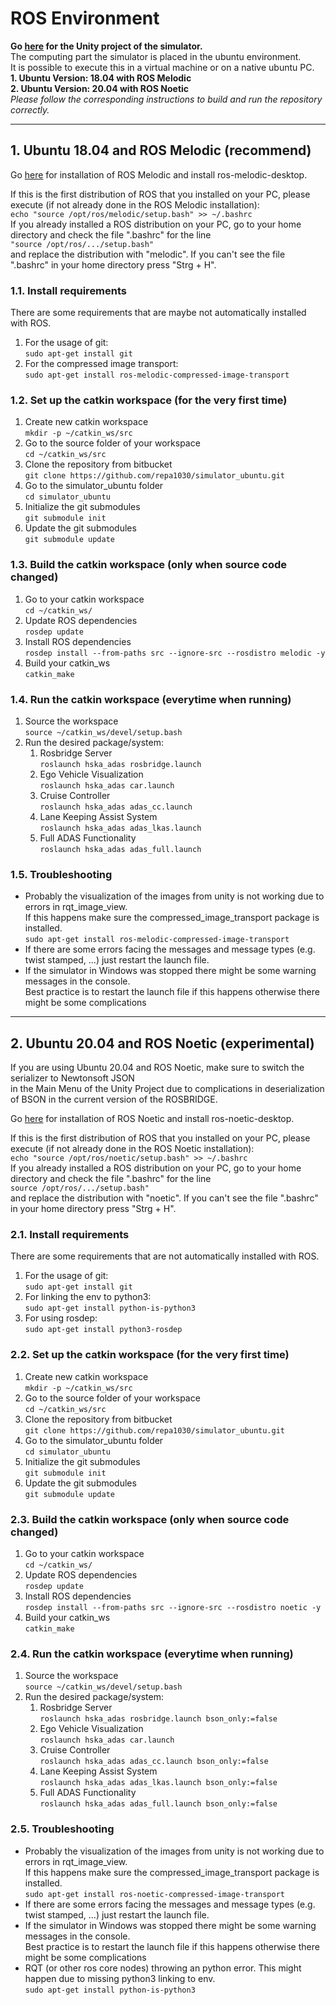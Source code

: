 # ROS Environment

**Go [here](https://github.com/repa1030/simulator_windows) for the Unity project of the simulator.**  
The computing part the simulator is placed in the ubuntu environment.  
It is possible to execute this in a virtual machine or on a native ubuntu PC.  
**1. Ubuntu Version: 18.04 with ROS Melodic**  
**2. Ubuntu Version: 20.04 with ROS Noetic**  
_Please follow the corresponding instructions to build and run the repository correctly._

-----------------------

## 1. Ubuntu 18.04 and ROS Melodic (recommend)

Go [here](http://wiki.ros.org/melodic/Installation/Ubuntu) for installation of ROS Melodic and install ros-melodic-desktop.

If this is the first distribution of ROS that you installed on your PC, please execute (if not already done in the ROS Melodic installation):  
`echo "source /opt/ros/melodic/setup.bash" >> ~/.bashrc`  
If you already installed a ROS distribution on your PC, go to your home directory and check the file ".bashrc" for the line  
`"source /opt/ros/.../setup.bash"`  
and replace the distribution with "melodic". If you can't see the file ".bashrc" in your home directory press "Strg + H".

### 1.1. Install requirements

There are some requirements that are maybe not automatically installed with ROS.

1. For the usage of git:   
`sudo apt-get install git`
2. For the compressed image transport:  
`sudo apt-get install ros-melodic-compressed-image-transport`

### 1.2. Set up the catkin workspace (for the very first time)

1. Create new catkin workspace  
`mkdir -p ~/catkin_ws/src`
2. Go to the source folder of your workspace  
`cd ~/catkin_ws/src`
3. Clone the repository from bitbucket  
`git clone https://github.com/repa1030/simulator_ubuntu.git`
4. Go to the simulator_ubuntu folder  
`cd simulator_ubuntu`
5. Initialize the git submodules  
`git submodule init`
6. Update the git submodules  
`git submodule update`

### 1.3. Build the catkin workspace (only when source code changed)

1. Go to your catkin workspace  
`cd ~/catkin_ws/`
2. Update ROS dependencies  
`rosdep update`
3. Install ROS dependencies  
`rosdep install --from-paths src --ignore-src --rosdistro melodic -y`
4. Build your catkin_ws  
`catkin_make`

### 1.4. Run the catkin workspace (everytime when running)

1. Source the workspace  
`source ~/catkin_ws/devel/setup.bash`
2. Run the desired package/system:
    1. Rosbridge Server  
    `roslaunch hska_adas rosbridge.launch`
    2. Ego Vehicle Visualization  
    `roslaunch hska_adas car.launch`
    3. Cruise Controller  
    `roslaunch hska_adas adas_cc.launch`
    4. Lane Keeping Assist System  
    `roslaunch hska_adas adas_lkas.launch`
    5. Full ADAS Functionality  
    `roslaunch hska_adas adas_full.launch`

### 1.5. Troubleshooting

* Probably the visualization of the images from unity is not working due to errors in rqt_image_view.  
If this happens make sure the compressed_image_transport package is installed.  
`sudo apt-get install ros-melodic-compressed-image-transport`
* If there are some errors facing the messages and message types (e.g. twist stamped, ...) just restart the launch file.
* If the simulator in Windows was stopped there might be some warning messages in the console.  
Best practice is to restart the launch file if this happens otherwise there might be some complications  

-----------------------

## 2. Ubuntu 20.04 and ROS Noetic (experimental)

If you are using Ubuntu 20.04 and ROS Noetic, make sure to switch the serializer to Newtonsoft JSON  
in the Main Menu of the Unity Project due to complications in deserialization of BSON in the current version of the ROSBRIDGE.

Go [here](http://wiki.ros.org/noetic/Installation/Ubuntu) for installation of ROS Noetic and install ros-noetic-desktop.

If this is the first distribution of ROS that you installed on your PC, please execute (if not already done in the ROS Noetic installation):  
`echo "source /opt/ros/noetic/setup.bash" >> ~/.bashrc`  
If you already installed a ROS distribution on your PC, go to your home directory and check the file ".bashrc" for the line  
`source /opt/ros/.../setup.bash"`  
and replace the distribution with "noetic". If you can't see the file ".bashrc" in your home directory press "Strg + H".

### 2.1. Install requirements

There are some requirements that are not automatically installed with ROS.

1. For the usage of git:  
`sudo apt-get install git`
2. For linking the env to python3:  
`sudo apt-get install python-is-python3`
3. For using rosdep:  
`sudo apt-get install python3-rosdep`

### 2.2. Set up the catkin workspace (for the very first time)

1. Create new catkin workspace  
`mkdir -p ~/catkin_ws/src`
2. Go to the source folder of your workspace  
`cd ~/catkin_ws/src`
3. Clone the repository from bitbucket  
`git clone https://github.com/repa1030/simulator_ubuntu.git`
4. Go to the simulator_ubuntu folder  
`cd simulator_ubuntu`
5. Initialize the git submodules  
`git submodule init`
6. Update the git submodules  
`git submodule update`

### 2.3. Build the catkin workspace (only when source code changed)

1. Go to your catkin workspace  
`cd ~/catkin_ws/`
2. Update ROS dependencies  
`rosdep update`
3. Install ROS dependencies  
`rosdep install --from-paths src --ignore-src --rosdistro noetic -y`
4. Build your catkin_ws  
`catkin_make`

### 2.4. Run the catkin workspace (everytime when running)

1. Source the workspace  
`source ~/catkin_ws/devel/setup.bash`
2. Run the desired package/system:
    1. Rosbridge Server  
    `roslaunch hska_adas rosbridge.launch bson_only:=false`
    2. Ego Vehicle Visualization  
    `roslaunch hska_adas car.launch`
    3. Cruise Controller  
    `roslaunch hska_adas adas_cc.launch bson_only:=false`
    4. Lane Keeping Assist System  
    `roslaunch hska_adas adas_lkas.launch bson_only:=false`
    5. Full ADAS Functionality  
    `roslaunch hska_adas adas_full.launch bson_only:=false`

### 2.5. Troubleshooting

* Probably the visualization of the images from unity is not working due to errors in rqt_image_view.  
If this happens make sure the compressed_image_transport package is installed.  
`sudo apt-get install ros-noetic-compressed-image-transport`
* If there are some errors facing the messages and message types (e.g. twist stamped, ...) just restart the launch file.
* If the simulator in Windows was stopped there might be some warning messages in the console.  
Best practice is to restart the launch file if this happens otherwise there might be some complications  
* RQT (or other ros core nodes) throwing an python error. This might happen due to missing python3 linking to env.  
`sudo apt-get install python-is-python3`
